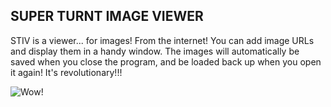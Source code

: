 ## SUPER TURNT IMAGE VIEWER

STIV is a viewer... for images! From the internet! 
You can add image URLs and display them in a handy window. The images will automatically be saved when you close the program, and be loaded back up when you open it again! It's revolutionary!!!

![Wow!](http://i.imgur.com/mfqiBmo.png "Super Turnt Image Viewer")

